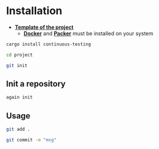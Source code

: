 # Installation

* [**Template of the project**](https://github.com/taishingi/continuous-testing)
  * [**Docker**](https://docs.docker.com/engine/install/) and [**Packer**](https://developer.hashicorp.com/packer/docs) must be installed on your system

```bash
cargo install continuous-testing
```

```bash
cd project
```

```bash
git init
```

## Init a repository

```bash
again init
```

## Usage

```bash
git add .
```

```bash
git commit -m "msg"
```
